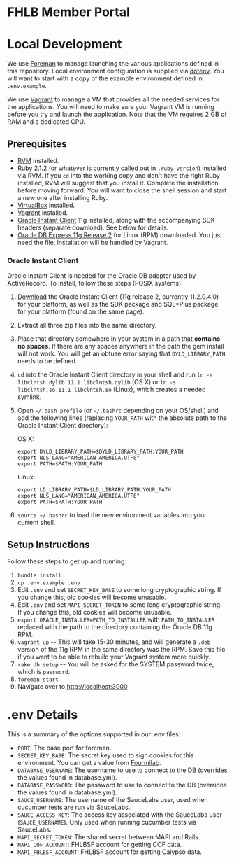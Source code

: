 # FHLB Member Portal

# Local Development

We use [Foreman](https://github.com/ddollar/foreman) to manage launching the various applications defined in this repository. Local environment configuration is supplied via [dotenv](https://github.com/bkeepers/dotenv). You will want to start with a copy of the example environment defined in `.env.example`.

We use [Vagrant](https://www.vagrantup.com/) to manage a VM that provides all the needed services for the applications. You will need to make sure your Vagrant VM is running before you try and launch the application. Note that the VM requires 2 GB of RAM and a dedicated CPU.

## Prerequisites

* [RVM](http://rvm.io/) installed.
* Ruby 2.1.2 (or whatever is currently called out in `.ruby-version`) installed via RVM. If you `cd` into the working copy and don't have the right Ruby installed, RVM will suggest that you install it. Complete the installation before moving forward. You will want to close the shell session and start a new one after installing Ruby.
* [VirtualBox](https://www.virtualbox.org/) installed.
* [Vagrant](https://www.vagrantup.com/) installed.
* [Oracle Instant Client](http://www.oracle.com/technetwork/database/features/instant-client/index-097480.html) 11g installed, along with the accompanying SDK headers (separate download). See below for details.
* [Oracle DB Express 11g Release 2](http://www.oracle.com/technetwork/database/database-technologies/express-edition/downloads/index-083047.html) for Linux (RPM) downloaded. You just need the file, installation will be handled by Vagrant.

### Oracle Instant Client

Oracle Instant Client is needed for the Oracle DB adapter used by ActiveRecord. To install, follow these steps (POSIX systems):

1. [Download](http://www.oracle.com/technetwork/database/features/instant-client/index-097480.html) the Oracle Instant Client (11g release 2, currently 11.2.0.4.0) for your platform, as well as the SDK package and SQL*Plus package for your platform (found on the same page).
2. Extract all three zip files into the same directory.
3. Place that directory somewhere in your system in a path that **contains no spaces**. If there are any spaces anywhere in the path the gem install will not work. You will get an obtuse error saying that `DYLD_LIBRARY_PATH` needs to be defined.
4. `cd` into the Oracle Instant Client directory in your shell and run `ln -s libclntsh.dylib.11.1 libclntsh.dylib` (OS X) or `ln -s libclntsh.so.11.1 libclntsh.so` (Linux), which creates a needed symlink.
5. Open `~/.bash_profile` (or `~/.bashrc` depending on your OS/shell) and add the following lines (replacing `YOUR_PATH` with the absolute path to the Oracle Instant Client directory):

   OS X:
   ```
   export DYLD_LIBRARY_PATH=$DYLD_LIBRARY_PATH:YOUR_PATH
   export NLS_LANG="AMERICAN_AMERICA.UTF8"
   export PATH=$PATH:YOUR_PATH
   ```

   Linux:
   ```
   export LD_LIBRARY_PATH=$LD_LIBRARY_PATH:YOUR_PATH
   export NLS_LANG="AMERICAN_AMERICA.UTF8"
   export PATH=$PATH:YOUR_PATH
   ```

6. `source ~/.bashrc` to load the new environment variables into your current shell.


## Setup Instructions

Follow these steps to get up and running:

1. `bundle install`
2. `cp .env.example .env`
3. Edit `.env` and set `SECRET_KEY_BASE` to some long cryptographic string. If you change this, old cookies will become unusable.
4. Edit `.env` and set `MAPI_SECRET_TOKEN` to some long cryptographic string. If you change this, old cookies will become unusable.
5. `export ORACLE_INSTALLER=PATH_TO_INSTALLER` with `PATH_TO_INSTALLER` replaced with the path to the directory containing the Oracle DB 11g RPM.
6. `vagrant up` -- This will take 15-30 minutes, and will generate a `.deb` version of the 11g RPM in the same directory was the RPM. Save this file if you want to be able to rebuild your Vagrant system more quickly.
7. `rake db:setup` -- You will be asked for the SYSTEM password twice, which is `password`.
8. `foreman start`
9. Navigate over to [http://localhost:3000](http://localhost:3000)

# .env Details

This is a summary of the options supported in our .env files:

* `PORT`: The base port for foreman.
* `SECRET_KEY_BASE`: The secret key used to sign cookies for this environment. You can get a value from [Fourmilab](https://www.fourmilab.ch/cgi-bin/Hotbits?nbytes=128&fmt=password&npass=1&lpass=30&pwtype=2).
* `DATABASE_USERNAME`: The username to use to connect to the DB (overrides the values found in database.yml).
* `DATABASE_PASSWORD`: The password to use to connect to the DB (overrides the values found in database.yml).
* `SAUCE_USERNAME`: The username of the SauceLabs user, used when cucumber tests are run via SauceLabs.
* `SAUCE_ACCESS_KEY`: The access key associated with the SauceLabs user (`SAUCE_USERNAME`). Only used when running cucumber tests via SauceLabs.
* `MAPI_SECRET_TOKEN`: The shared secret between MAPI and Rails.
* `MAPI_COF_ACCOUNT`: FHLBSF account for getting COF data.
* `MAPI_FHLBSF_ACCOUNT`: FHLBSF account for getting Calypso data.
